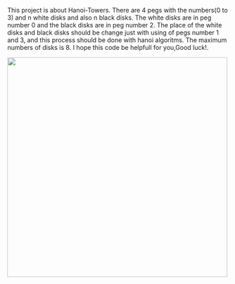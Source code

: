 This project is about Hanoi-Towers.
There are 4 pegs with the numbers(0 to 3) and n white disks and also n black disks.
The white disks are in peg number 0 and the black disks are in peg number 2.
The place of the white disks and black disks should be change just with using of pegs number 1 and 3, and this process should be done with hanoi algoritms.
The maximum numbers of disks is 8.
I hope this code be helpfull for you,Good luck!.

<img src="\OneDrive\Pictures\Screenshots\Hanoi.png" width="500"/>
